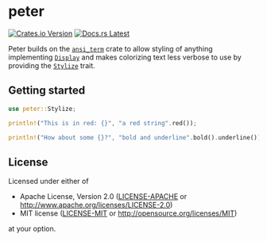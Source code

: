 # peter

[![Crates.io Version](https://img.shields.io/crates/v/peter.svg)](https://crates.io/crates/peter)
[![Docs.rs Latest](https://img.shields.io/badge/docs.rs-latest-blue.svg)](https://docs.rs/peter)

Peter builds on the [`ansi_term`] crate to allow styling of anything
implementing [`Display`] and makes colorizing text less verbose to use by
providing the [`Stylize`] trait.

[`ansi_term`]: https://github.com/ogham/rust-ansi-term
[`Display`]: https://doc.rust-lang.org/std/fmt/trait.Display.html
[`Stylize`]: https://docs.rs/peter/0.1/peter/trait.Stylize.html

## Getting started

```rust
use peter::Stylize;

println!("This is in red: {}", "a red string".red());

println!("How about some {}?", "bold and underline".bold().underline());
```

## License

Licensed under either of

- Apache License, Version 2.0 ([LICENSE-APACHE](LICENSE-APACHE) or
  http://www.apache.org/licenses/LICENSE-2.0)
- MIT license ([LICENSE-MIT](LICENSE-MIT) or http://opensource.org/licenses/MIT)

at your option.
